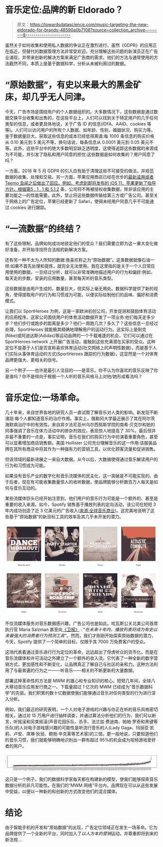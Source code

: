 # 音乐定位:品牌的新 Eldorado？

> 原文：<https://towardsdatascience.com/music-targeting-the-new-eldorado-for-brands-48590a0b7108?source=collection_archive---------8----------------------->

虽然关于如何收集和使用私人数据的争议正在激烈进行，虽然《GDPR》的应用正在临近，但替代的数据管理方法非常受欢迎。充分理解这些问题的新演员正在广告业涌现，并带来创新的解决方案来满足广告商的需求。他们的方法与通常使用的方法截然不同，本质上是基于数据科学，分析从未被利用过的数据。

# **“原始数据”，有史以来最大的黑金矿床，却几乎无人问津。**

今天，广告市场是围绕用户的个人数据组织的。大多数情况下，这些数据是通过数据交换平台收集和出售的，在这些平台上，人们可以找到关于特定用户的几乎任何类型的信息，或者更具体地说，关于广告 ID 的信息(IDFA、AAID、cookies 等等)。人们可以访问用户的所有个人数据，如年龄、性别、婚姻状况、购买力等。鉴于数据量巨大，获取这些信息的成本已经低得离谱:每 1000 条信息的购买价格从 0.10 美元到 5 美元不等，换句话说，每条信息从 0.0001 美元到 0.05 美元不等。此外，这些平台中的绝大多数明显缺乏透明度，这使得追踪这些数据的来源成为不可能，并引发了隐私和用户同意的担忧:这些数据是如何收集的？用户同意了吗？

一方面，2018 年 5 月 GDPR 的引入应有助于清理这些不可接受的做法，并规范数据的收集、处理和交易。另一方面，苹果应用商店已经在优步的[最新滥用或者 Teemo 丑闻之后做出了回应。例如，考虑到即将发布的 iOS 11，苹果更新了指导方针。根据第](https://www.nytimes.com/2017/04/23/technology/travis-kalanick-pushes-uber-and-himself-to-the-precipice.html)[5 . 1 . 1 和 5.1.2](https://developer.apple.com/app-store/review/guidelines/#legal) 条，公司将不再被授权收集数据，除非该应用的主要功能之一的性能需要。此外，禁止将这些数据传输给第三方或广告公司。甚至关于网络上的广告定位，苹果已经更新了 Safari，使得未经用户同意几乎不可能通过 cookies 进行跟踪。

# **“一流数据”的终结？**

有了这些限制，品牌如何成功地锁定他们的受众？我们需要立即为这一重大变化做好准备，并开始寻找符合法规的新解决方案。

还有另一种不太为人所知的数据:我喜欢称之为“原始数据”。这类数据就像石油一样:如果不首先处理和提炼，就完全无法使用。我在这里指的是关于一个人日常应用使用的数据，一旦经过分析，就可以非常准确地描述用户的行为和偏好:例如，每天走的步数，安装的应用数量，甚至每天听的音乐类型。

这些数据是由用户生成的，数量巨大，但实际上毫无用处。数据科学提供了新的视角，使得提取用户的行为和习惯成为可能，以便实际绘制他们的品味、偏好和消费模式。

让我们以 SportHeroes 为例，这是一家欧洲初创公司，开发促进和鼓励体育活动的应用程序。这家公司围绕用户的体育活动数据开发了一项业务:他们每天走多少步？他们步行或跑步的距离是多少？他们一周跑几次？多久了？这些信息一旦经过处理，SportHeroes 就能极其精确地理解用户的运动行为。这实际上是耐克(Nike)或阿迪达斯(Adidas)等运动品牌的一个千载难逢的机会，它们可以通过在 SportHeroes network 上开展广告活动，接触到这些充满潜在买家的受众。这种定位不是基于人们是否宣称喜欢体育运动(社交网络上的声明性数据)，而是基于人们实际从事体育运动的方式(SportHeroes 跟踪的行为数据)，这显然是一个对体育品牌更强大、更相关的信号。

另一个例子——也许是最引人注目的——是音乐。你不认为你喜欢的音乐反映了你是谁吗？你不是倾向于根据一个人听的音乐风格马上对他/她形成看法吗？

# **音乐定位:一场革命。**

几十年来，来自世界各地的研究人员一直试图了解音乐对人类的影响。新发现不断涌现:每个人都知道音乐的治疗作用。事实上，俄勒冈大学最近展示了其在阿尔茨海默病治疗中的有效性。来自宾夕法尼亚州乌尔西努斯学院的南希·贝克尔和她的同事强调了音乐在体力活动中的掺杂剂效应，表现惊人地提高了 30%。最后但并非最不重要的一点是，事实证明，音乐在我们的购买行为中扮演着重要角色，甚至可以显著增加商店销售额。美国 Hollister 公司充分理解音乐的这一作用:该服装品牌在其所有商店中将其作为一种强有力的营销工具，以优化顾客流量和促进销售。

但该领域的最新进展之一来自大数据。从今以后，大数据使得通过音乐解读用户的行为和习惯成为可能。

如果没有音乐产业的数字化和音乐流媒体的民主化，这一突破是不可能实现的。由于后者，现在有可能收集数量惊人的收听数据，使品牌能够分析数百万人每天是如何与音乐互动的。

某些流媒体巨头已经开始注意到，他们用户的音乐行为可能是一个额外的、甚至是重要的收入来源。如今，Spotify 销售基于播放列表的定向活动，该公司在短短 3 年内成功创造了近 3 亿美元的广告收入([来源:全球音乐商业](https://www.musicbusinessworldwide.com/spotify-revenue-hit-3-3bn-in-2016-but-net-loss-soared-to-597m/))。这完美地说明了这些基于“原始数据”的新目标工具的效率及其几乎未开发的潜力。

![](img/eaf07bbe1d8015cb673cb33021861e6c.png)

不仅流媒体服务对音乐数据感兴趣，广告公司也是如此。哈瓦斯公关北美公司首席执行官 Maria Salzman 甚至向[《卫报》](https://www.theguardian.com/media-network/2015/oct/08/linking-music-consumer-behaviour-marketers) : *“在未来十年内，播放列表将成为有史以来最强大的消费者行为预测工具”*。然而，我们才刚刚开始探索原始数据的潜力，今天，Spotify 提供了一个简单的目标，仅限于其 7000 万免费客户的受众。

这场代表着通过音乐进行行为定位的革命，远远超出了俘虏听众的货币化，而是在音乐流媒体和许可活动之外建立了一个额外的收入流。它代表了一种全新的数字营销方式，更加感性和不断变化，让品牌真正了解自己与社区的亲和力。这种方法利用了与最普遍的行为之一——听音乐——相关的不断更新的大量数据。

部署这种革命性的方法是 MWM 的雄心和专业知识的核心。短短几年间，全球八大移动音乐应用发行商之一、下载量超过 1 亿次的 MWM 已经成为“音乐数据科学”的先驱。我们积累的数十亿数据使我们能够通过音乐对任何类型的行为进行深入分析。

例如，我们最近的研究表明，一个人对电子游戏的兴趣与你正在听的音乐风格密切相关。通过对 15 万用户进行抽样调查，并通过算法分析他们的行为，我们可以断言，听摇滚和另类摇滚(声音花园乐队、杀手、法兰兹·费迪南、帕帕·罗奇和黑键等乐队)的人对电子游戏感兴趣的可能性是听流行音乐的人(Lady Gaga、玛丽亚·凯莉、卢安、席琳·狄翁、鲍勃·辛克莱等艺术家)的三倍。更一般地说，只要知道他们的音乐习惯，我们就能够明确地识别出一群有超过 95%的机会成为视频游戏爱好者的用户。

![](img/c76b26e1db524344f2d0519ec4ee44b3.png)

这只是一个例子。我们的数据科学家每天都在构建新的模型，使我们能够探索音乐数据分析的非凡可能性。在我们的“MWM 网络”平台内，品牌现在可以从这些发展中受益，以便以一种新的和创新的方式改变他们的混合媒体。

# **结论**

由于智能手机的开发和“原始数据”的出现，广告定位领域正在发生一场革命。它为品牌提供了一个全新的平台，同时加入了*以人为本的营销*运动，并尊重即将到来的新法规…